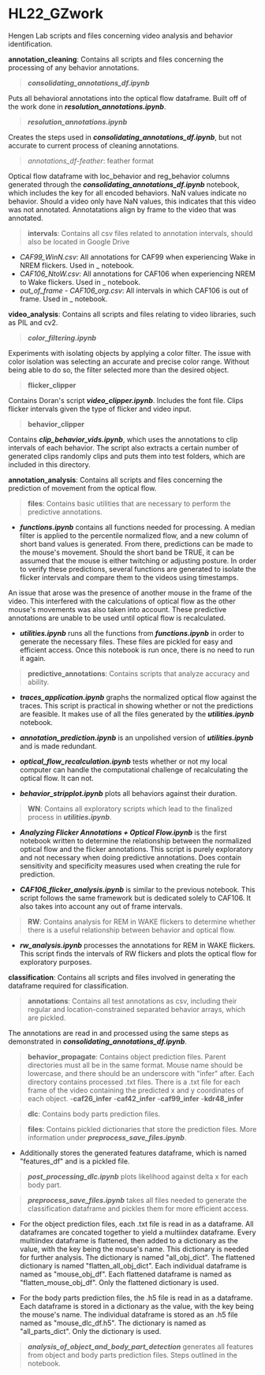 # HL22_GZwork
Hengen Lab scripts and files concerning video analysis and behavior identification.

**annotation_cleaning**: Contains all scripts and files concerning the processing of any behavior annotations.
>***consolidating_annotations_df.ipynb***

Puts all behavioral annotations into the optical flow dataframe. Built off of the work done in ***resolution_annotations.ipynb***.

>***resolution_annotations.ipynb***

Creates the steps used in ***consolidating_annotations_df.ipynb***, but not accurate to current process of cleaning annotations.

> _annotations_df-feather_: feather format

Optical flow dataframe with loc_behavior and reg_behavior columns generated through the ***consolidating_annotations_df.ipynb*** notebook, which includes the key for all encoded behaviors. NaN values indicate no behavior. Should a video only have NaN values, this indicates that this video was not annotated. Annotatations align by frame to the video that was annotated. 

> **intervals**: Contains all csv files related to annotation intervals, should also be located in Google Drive
- _CAF99_WinN.csv_: All annotations for CAF99 when experiencing Wake in NREM flickers. Used in _ notebook.
- _CAF106_NtoW.csv_: All annotations for CAF106 when experiencing NREM to Wake flickers. Used in _ notebook.
- _out_of_frame - CAF106_org.csv_: All intervals in which CAF106 is out of frame. Used in _ notebook.

**video_analysis**: Contains all scripts and files relating to video libraries, such as PIL and cv2. 
> ***color_filtering.ipynb***

Experiments with isolating objects by applying a color filter. The issue with color isolation was selecting an accurate and precise color range. Without being able to do so, the filter selected more than the desired object. 

>**flicker_clipper**

Contains Doran's script ***video_clipper.ipynb***. Includes the font file. Clips flicker intervals given the type of flicker and video input. 

>**behavior_clipper**

Contains ***clip_behavior_vids.ipynb***, which uses the annotations to clip intervals of each behavior. The script also extracts a certain number of generated clips randomly clips and puts them into test folders, which are included in this directory.

**annotation_analysis**: Contains all scripts and files concerning the prediction of movement from the optical flow.
> **files**: Contains basic utilities that are necessary to perform the predictive annotations. 
- ***functions.ipynb*** contains all functions needed for processing. A median filter is applied to the percentile normalized flow, and a new column of short band values is generated. From there, predictions can be made to the mouse's movement. Should the short band be TRUE, it can be assumed that the mouse is either twitching or adjusting posture. In order to verify these predictions, several functions are generated to isolate the flicker intervals and compare them to the videos using timestamps. 

An issue that arose was the presence of another mouse in the frame of the video. This interfered with the calculations of optical flow as the other mouse's movements was also taken into account. These predictive annotations are unable to be used until optical flow is recalculated. 

- ***utilities.ipynb*** runs all the functions from ***functions.ipynb*** in order to generate the necessary files. These files are pickled for easy and efficient access. Once this notebook is run once, there is no need to run it again. 

> **predictive_annotations**: Contains scripts that analyze accuracy and ability.
- ***traces_application.ipynb*** graphs the normalized optical flow against the traces. This script is practical in showing whether or not the predictions are feasible. It makes use of all the files generated by the ***utilities.ipynb*** notebook.

- ***annotation_prediction.ipynb*** is an unpolished version of ***utilities.ipynb*** and is made redundant.

- ***optical_flow_recalculation.ipynb*** tests whether or not my local computer can handle the computational challenge of recalculating the optical flow. It can not. 

- ***behavior_stripplot.ipynb*** plots all behaviors against their duration.

>**WN**: Contains all exploratory scripts which lead to the finalized process in ***utilities.ipynb***.
- ***Analyzing Flicker Annotations + Optical Flow.ipynb*** is the first notebook written to determine the relationship between the normalized optical flow and the flicker annotations. This script is purely exploratory and not necessary when doing predictive annotations. Does contain sensitivity and specificity measures used when creating the rule for prediction. 

- ***CAF106_flicker_analysis.ipynb*** is similar to the previous notebook. This script follows the same framework but is dedicated solely to CAF106. It also takes into account any out of frame intervals.

>**RW**: Contains analysis for REM in WAKE flickers to determine whether there is a useful relationship between behavior and optical flow. 
- ***rw_analysis.ipynb*** processes the annotations for REM in WAKE flickers. This script finds the intervals of RW flickers and plots the optical flow for exploratory purposes. 

**classification**: Contains all scripts and files involved in generating the dataframe required for classification.
>**annotations**: Contains all test annotations as csv, including their regular and location-constrained separated behavior arrays, which are pickled. 

The annotations are read in and processed using the same steps as demonstrated in ***consolidating_annotations_df.ipynb***.

>**behavior_propagate**: Contains object prediction files. Parent directories must all be in the same format. Mouse name should be lowercase, and there should be an underscore with "infer" after. Each directory contains processed .txt files. There is a .txt file for each frame of the video containing the predicted x and y coordinates of each object.
-**caf26_infer**
-**caf42_infer**
-**caf99_infer**
-**kdr48_infer**

>**dlc**: Contains body parts prediction files. 

>**files**: Contains pickled dictionaries that store the prediction files. More information under ***preprocess_save_files.ipynb***. 

- Additionally stores the generated features dataframe, which is named "features_df" and is a pickled file. 

>***post_processing_dlc.ipynb*** plots likelihood against delta x for each body part. 

>***preprocess_save_files.ipynb*** takes all files needed to generate the classification dataframe and pickles them for more efficient access. 
- For the object prediction files, each .txt file is read in as a dataframe. All dataframes are concated together to yield a multiindex dataframe. Every multiindex dataframe is flattened, then added to a dictionary as the value, with the key being the mouse's name. This dictionary is needed for further analysis. The dictionary is named "all_obj_dict". The flattened dictionary is named "flatten_all_obj_dict". Each individual dataframe is named as "mouse_obj_df". Each flattened dataframe is named as "flatten_mouse_obj_df". Only the flattened dictionary is used. 

- For the body parts prediction files, the .h5 file is read in as a dataframe. Each dataframe is stored in a dictionary as the value, with the key being the mouse's name. The individual dataframe is stored as an .h5 file named as "mouse_dlc_df.h5". The dictionary is named as "all_parts_dict". Only the dictionary is used. 

>***analysis_of_object_and_body_part_detection*** generates all features from object and body parts prediction files. Steps outlined in the notebook. 















